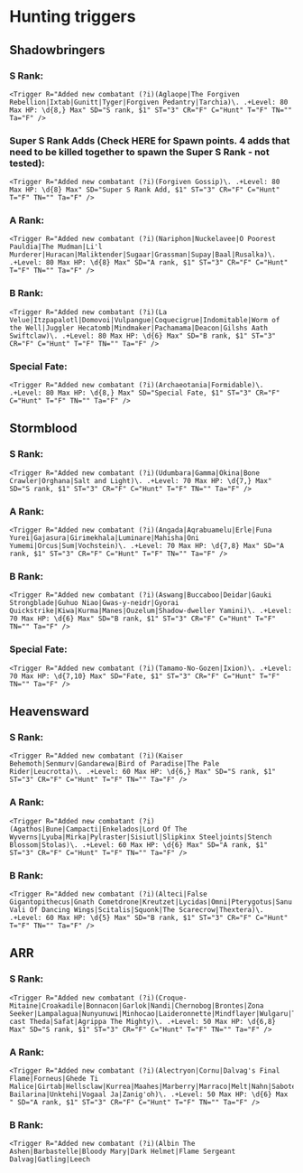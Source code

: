 # Hunting triggers

## Shadowbringers  

### S Rank:
    <Trigger R="Added new combatant (?i)(Aglaope|The Forgiven Rebellion|Ixtab|Gunitt|Tyger|Forgiven Pedantry|Tarchia)\. .+Level: 80 Max HP: \d{8,} Max" SD="S rank, $1" ST="3" CR="F" C="Hunt" T="F" TN="" Ta="F" />

### Super S Rank Adds (Check HERE for Spawn points. 4 adds that need to be killed together to spawn the Super S Rank - not tested):
    <Trigger R="Added new combatant (?i)(Forgiven Gossip)\. .+Level: 80 Max HP: \d{8} Max" SD="Super S Rank Add, $1" ST="3" CR="F" C="Hunt" T="F" TN="" Ta="F" />

### A Rank:
    <Trigger R="Added new combatant (?i)(Nariphon|Nuckelavee|O Poorest Pauldia|The Mudman|Li'l Murderer|Huracan|Maliktender|Sugaar|Grassman|Supay|Baal|Rusalka)\. .+Level: 80 Max HP: \d{8} Max" SD="A rank, $1" ST="3" CR="F" C="Hunt" T="F" TN="" Ta="F" />

### B Rank:
    <Trigger R="Added new combatant (?i)(La Velue|Itzpapalotl|Domovoi|Vulpangue|Coquecigrue|Indomitable|Worm of the Well|Juggler Hecatomb|Mindmaker|Pachamama|Deacon|Gilshs Aath Swiftclaw)\. .+Level: 80 Max HP: \d{6} Max" SD="B rank, $1" ST="3" CR="F" C="Hunt" T="F" TN="" Ta="F" />

### Special Fate:
    <Trigger R="Added new combatant (?i)(Archaeotania|Formidable)\. .+Level: 80 Max HP: \d{8,} Max" SD="Special Fate, $1" ST="3" CR="F" C="Hunt" T="F" TN="" Ta="F" />
 

## Stormblood  

### S Rank:
    <Trigger R="Added new combatant (?i)(Udumbara|Gamma|Okina|Bone Crawler|Orghana|Salt and Light)\. .+Level: 70 Max HP: \d{7,} Max" SD="S rank, $1" ST="3" CR="F" C="Hunt" T="F" TN="" Ta="F" />

### A Rank:
    <Trigger R="Added new combatant (?i)(Angada|Aqrabuamelu|Erle|Funa Yurei|Gajasura|Girimekhala|Luminare|Mahisha|Oni Yumemi|Orcus|Sum|Vochstein)\. .+Level: 70 Max HP: \d{7,8} Max" SD="A rank, $1" ST="3" CR="F" C="Hunt" T="F" TN="" Ta="F" />

### B Rank:
    <Trigger R="Added new combatant (?i)(Aswang|Buccaboo|Deidar|Gauki Strongblade|Guhuo Niao|Gwas-y-neidr|Gyorai Quickstrike|Kiwa|Kurma|Manes|Ouzelum|Shadow-dweller Yamini)\. .+Level: 70 Max HP: \d{6} Max" SD="B rank, $1" ST="3" CR="F" C="Hunt" T="F" TN="" Ta="F" />

### Special Fate:
    <Trigger R="Added new combatant (?i)(Tamamo-No-Gozen|Ixion)\. .+Level: 70 Max HP: \d{7,10} Max" SD="Fate, $1" ST="3" CR="F" C="Hunt" T="F" TN="" Ta="F" />
 

## Heavensward  

### S Rank:
    <Trigger R="Added new combatant (?i)(Kaiser Behemoth|Senmurv|Gandarewa|Bird of Paradise|The Pale Rider|Leucrotta)\. .+Level: 60 Max HP: \d{6,} Max" SD="S rank, $1" ST="3" CR="F" C="Hunt" T="F" TN="" Ta="F" />
### A Rank:

    <Trigger R="Added new combatant (?i)(Agathos|Bune|Campacti|Enkelados|Lord Of The Wyverns|Lyuba|Mirka|Pylraster|Sisiutl|Slipkinx Steeljoints|Stench Blossom|Stolas)\. .+Level: 60 Max HP: \d{6} Max" SD="A rank, $1" ST="3" CR="F" C="Hunt" T="F" TN="" Ta="F" />
### B Rank:

    <Trigger R="Added new combatant (?i)(Alteci|False Gigantopithecus|Gnath Cometdrone|Kreutzet|Lycidas|Omni|Pterygotus|Sanu Vali Of Dancing Wings|Scitalis|Squonk|The Scarecrow|Thextera)\. .+Level: 60 Max HP: \d{5} Max" SD="B rank, $1" ST="3" CR="F" C="Hunt" T="F" TN="" Ta="F" />
 

## ARR  

### S Rank:
    <Trigger R="Added new combatant (?i)(Croque-Mitaine|Croakadile|Bonnacon|Garlok|Nandi|Chernobog|Brontes|Zona Seeker|Lampalagua|Nunyunuwi|Minhocao|Laideronnette|Mindflayer|Wulgaru|Thousand-cast Theda|Safat|Agrippa The Mighty)\. .+Level: 50 Max HP: \d{6,8} Max" SD="S rank, $1" ST="3" CR="F" C="Hunt" T="F" TN="" Ta="F" />

### A Rank:
    <Trigger R="Added new combatant (?i)(Alectryon|Cornu|Dalvag's Final Flame|Forneus|Ghede Ti Malice|Girtab|Hellsclaw|Kurrea|Maahes|Marberry|Marraco|Melt|Nahn|Sabotender Bailarina|Unktehi|Vogaal Ja|Zanig'oh)\. .+Level: 50 Max HP: \d{6} Max " SD="A rank, $1" ST="3" CR="F" C="Hunt" T="F" TN="" Ta="F" />

### B Rank:
    <Trigger R="Added new combatant (?i)(Albin The Ashen|Barbastelle|Bloody Mary|Dark Helmet|Flame Sergeant Dalvag|Gatling|Leech
